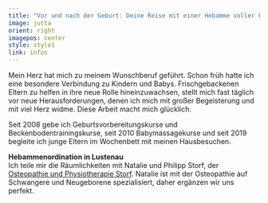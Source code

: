 ```yaml
---
title: "Vor und nach der Geburt: Deine Reise mit einer Hebamme voller Fürsorge und Erfahrung"
image: jutta
orient: right
imagepos: center
style: style1
link: infos
---
```

Mein Herz hat mich zu meinem Wunschberuf geführt. Schon früh hatte ich eine besondere Verbindung zu Kindern und Babys. Frischgebackenen Eltern zu helfen in ihre neue Rolle hineinzuwachsen, stellt mich fast täglich vor neue Herausforderungen, denen ich mich mit großer Begeisterung und mit viel Herz widme. Diese Arbeit macht mich glücklich.

Seit 2008 gebe ich Geburtsvorbereitungskurse und Beckenbodentrainingskurse, seit 2010 Babymassagekurse und seit 2019 begleite ich junge Eltern im Wochenbett mit meinen Hausbesuchen.



**Hebammenordination in Lustenau**  
Ich teile mir die Räumlichkeiten mit Natalie und Philipp Storf, der [Osteopathie und Physiotherapie Storf](http://osteopathie-storf.at). Natalie ist mit der Osteopathie auf Schwangere und Neugeborene spezialisiert, daher ergänzen wir uns perfekt.  











